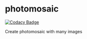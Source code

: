 # photomosaic

[![Codacy Badge](https://api.codacy.com/project/badge/Grade/9ed101aab1454b25aa1977153666f3a6)](https://app.codacy.com/app/Bestoa/photomosaic?utm_source=github.com&utm_medium=referral&utm_content=Bestoa/photomosaic&utm_campaign=Badge_Grade_Dashboard)

Create photomosaic with many images
